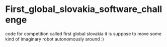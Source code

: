 # First_global_slovakia_software_challenge
code for competition called first global slovakia 
it is suppose to move some kind of imaginary robot autonomously around :)
